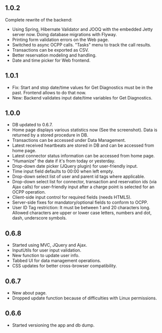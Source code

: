 ## 1.0.2
Complete rewrite of the backend:

 - Using Spring, Hibernate Validator and JOOQ with the embedded Jetty server now. Doing database migrations with Flyway.
 - Printing form validation errors on the Web page.
 - Switched to async OCPP calls. "Tasks" menu to track the call results.
 - Transactions can be exported as CSV.
 - Better reservation modeling and handling.
 - Date and time picker for Web frontend.
 
## 1.0.1
 - Fix: Start and stop date/time values for Get Diagnostics must be in the past. Frontend allows to do that now.
 - New: Backend validates input date/time variables for Get Diagnostics.

## 1.0.0
 - DB updated to 0.6.7.
 - Home page displays various statistics now (See the screenshot). Data is returned by a stored procedure in DB.
 - Transactions can be accessed under Data Management.
 - Latest received heartbeats are stored in DB and can be accessed from home page.
 - Latest connector status information can be accessed from home page.
 - "Humanize" the date if it's from today or yesterday.
 - Drop-down date picker (JQuery plugin) for user-friendly input.
 - Time input field defaults to 00:00 when left empty.
 - Drop-down select list of user and parent id tags where applicable.
 - Drop-down select list for connector, transaction and reservation ids (via Ajax calls) for user-friendly input after a charge point is selected for an OCPP operation.
 - Client-side input control for required fields (needs HTML5).
 - Server-side fixes for mandatory/optional fields to conform to OCPP.
 - User ID Tag restriction: It must be between 1 and 20 characters long. Allowed characters are upper or lower case letters, numbers and dot, dash, underscore symbols.
 
## 0.6.8
 - Started using MVC, JQuery and Ajax.
 - InputUtils for user input validation.
 - New function to update user info.
 - Tabbed UI for data management operations.
 - CSS updates for better cross-browser compatibility.
	
## 0.6.7
 - New about page.
 - Dropped update function because of difficulties with Linux permissions.
	
## 0.6.6
 - Started versioning the app and db dump.